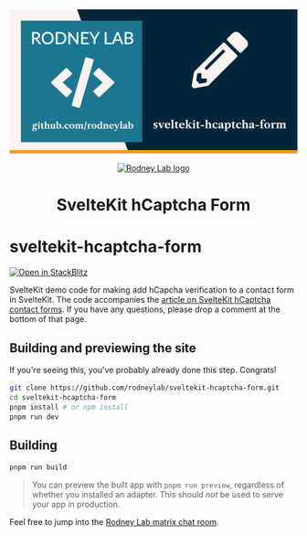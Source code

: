 <img src="./images/rodneylab-github-sveltekit-hcaptcha-form.png" alt="Rodney Lab sveltekit-hcaptcha-form Github banner">

<p align="center">
  <a aria-label="Open Rodney Lab site" href="https://rodneylab.com" rel="nofollow noopener noreferrer">
    <img alt="Rodney Lab logo" src="https://rodneylab.com/assets/icon.png" width="60" />
  </a>
</p>
<h1 align="center">
  SvelteKit hCaptcha Form
</h1>

# sveltekit-hcaptcha-form

[![Open in StackBlitz](https://developer.stackblitz.com/img/open_in_stackblitz.svg)](https://stackblitz.com/github/rodneylab/sveltekit-hcaptcha-form)

SvelteKit demo code for making add hCapcha verification to a contact form in
SvelteKit. The code accompanies the
<a aria-label="Open Rodney Lab blog post on Svelte Kit Graph Q L queries with fetch only" href="https://rodneylab.com/sveltekit-hcaptcha-contact-form/">article
on SvelteKit hCaptcha contact forms</a>. If you have any questions, please drop
a comment at the bottom of that page.

## Building and previewing the site

If you're seeing this, you've probably already done this step. Congrats!

```bash
git clone https://github.com/rodneylab/sveltekit-hcaptcha-form.git
cd sveltekit-hcaptcha-form
pnpm install # or npm install
pnpm run dev
```

## Building

```bash
pnpm run build
```

> You can preview the built app with `pnpm run preview`, regardless of whether
> you installed an adapter. This should _not_ be used to serve your app in
> production.

Feel free to jump into the
[Rodney Lab matrix chat room](https://matrix.to/#/%23rodney:matrix.org).
